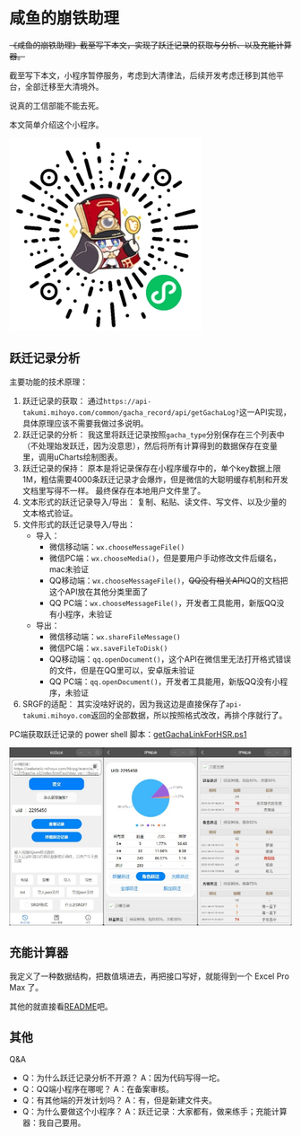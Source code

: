 # 咸鱼的崩铁助理

~~《咸鱼的崩铁助理》截至写下本文，实现了跃迁记录的获取与分析、以及充能计算器。~~

截至写下本文，小程序暂停服务，考虑到大清律法，后续开发考虑迁移到其他平台，全部迁移至大清境外。

说真的工信部能不能去死。

本文简单介绍这个小程序。

![mp-qrcode](img/miniprogram-qrcode.jpg)

## 跃迁记录分析

主要功能的技术原理：

1. 跃迁记录的获取：
   通过`https://api-takumi.mihoyo.com/common/gacha_record/api/getGachaLog?`这一API实现，具体原理应该不需要我做过多说明。
2. 跃迁记录的分析：
   我这里将跃迁记录按照`gacha_type`分别保存在三个列表中（不处理始发跃迁，因为没意思），然后将所有计算得到的数据保存在变量里，调用uCharts绘制图表。
3. 跃迁记录的保持：
   原本是将记录保存在小程序缓存中的，单个key数据上限1M，粗估需要4000条跃迁记录才会爆炸，但是微信的大聪明缓存机制和开发文档里写得不一样。
   最终保存在本地用户文件里了。
4. 文本形式的跃迁记录导入/导出：
   复制、粘贴、读文件、写文件、以及少量的文本格式验证。
5. 文件形式的跃迁记录导入/导出：
   - 导入：
     - 微信移动端：`wx.chooseMessageFile()`
     - 微信PC端：`wx.chooseMedia()`，但是要用户手动修改文件后缀名，mac未验证
     - QQ移动端：`wx.chooseMessageFile()`，~~QQ没有相关API~~QQ的文档把这个API放在其他分类里面了
     - QQ PC端：`wx.chooseMessageFile()`，开发者工具能用，新版QQ没有小程序，未验证
   - 导出：
     - 微信移动端：`wx.shareFileMessage()`
     - 微信PC端：`wx.saveFileToDisk()`
     - QQ移动端：`qq.openDocument()`，这个API在微信里无法打开格式错误的文件，但是在QQ里可以，安卓版未验证
     - QQ PC端：`qq.openDocument()`，开发者工具能用，新版QQ没有小程序，未验证
6. SRGF的适配：
   其实没啥好说的，因为我这边是直接保存了`api-takumi.mihoyo.com`返回的全部数据，所以按照格式改改，再排个序就行了。

PC端获取跃迁记录的 power shell 脚本：[getGachaLinkForHSR.ps1](https://github.com/xyxyx718/getGachaLinkForHSR)

![history-preview](img/mp-history.jpg)

## 充能计算器

我定义了一种数据结构，把数值填进去，再把接口写好，就能得到一个 Excel Pro Max 了。

其他的就直接看[README](README.md)吧。

## 其他

Q&A

- Q：为什么跃迁记录分析不开源？
  A：因为代码写得一坨。
- Q：QQ端小程序在哪呢？
  A：在备案审核。
- Q：有其他端的开发计划吗？
  A：有，但是新建文件夹。
- Q：为什么要做这个小程序？
  A：跃迁记录：大家都有，做来练手；充能计算器：我自己要用。
